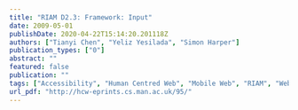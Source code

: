 ```yaml
---
title: "RIAM D2.3: Framework: Input"
date: 2009-05-01
publishDate: 2020-04-22T15:14:20.201118Z
authors: ["Tianyi Chen", "Yeliz Yesilada", "Simon Harper"]
publication_types: ["0"]
abstract: ""
featured: false
publication: ""
tags: ["Accessibility", "Human Centred Web", "Mobile Web", "RIAM", "Web Accessibility"]
url_pdf: "http://hcw-eprints.cs.man.ac.uk/95/"
---
```


